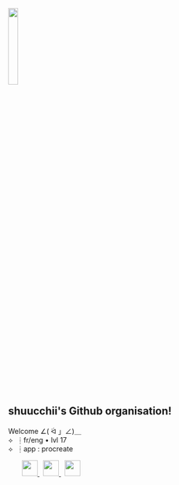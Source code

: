 <img width="20%" max-height="20%" src="https://github.com/shuucchii.png">

## shuucchii's Github organisation!

Welcome ∠( ᐛ 」∠)＿<br>
⟡ ︎ ┆fr/eng • lvl 17<br>
⟡ ︎ ┆app : procreate

<p align="left">
  &nbsp;&nbsp;&nbsp;&nbsp;&nbsp;&nbsp;
  <a style="https://www.instagram.com/shuucchii/" href="https://www.instagram.com/shuucchii/" target="_blank">
    <img width="32px" max-height="32px" src="https://api.iconify.design/bi:instagram.svg?color=%23e6edf3">
  </a>
  &nbsp;
  <a href="https://twitter.com/shuucchii" target="_blank">
    <img width="32px" max-height="32px" src="https://api.iconify.design/bi:twitter-x.svg?color=%23e6edf3">
  </a>
  &nbsp;
  <a href="https://www.threads.net/@shuucchii" target="_blank"> 
    <img width="32px" max-height="32px" src="https://api.iconify.design/bi:threads.svg?color=%23e6edf3">
  </a>
</p>
